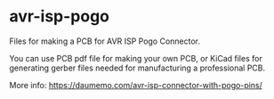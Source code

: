 # avr-isp-pogo

Files for making a PCB for AVR ISP Pogo Connector.

You can use PCB pdf file for making your own PCB, or KiCad files for generating gerber files needed for manufacturing a professional PCB.

More info: https://daumemo.com/avr-isp-connector-with-pogo-pins/

